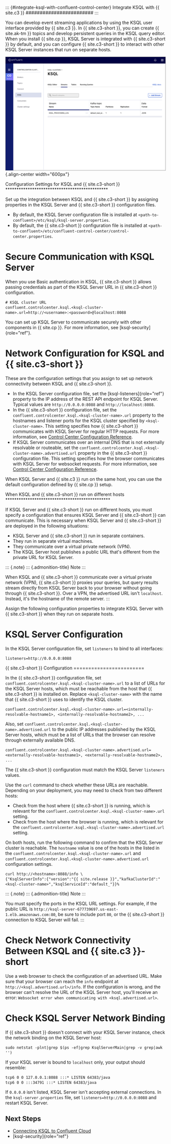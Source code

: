 ---
---
::: {#integrate-ksql-with-confluent-control-center}
Integrate KSQL with {{ site.c3 }}
\#\#\#\#\#\#\#\#\#\#\#\#\#\#\#\#\#\#\#\#\#\#\#\#
:::

You can develop event streaming applications by using the KSQL user
interface provided by {{ site.c3 }}. In {{ site.c3-short }}, you can
create {{ site.ak-tm }} topics and develop persistent queries in the
KSQL query editor. When you install {{ site.cp }}, KSQL Server is
integrated with {{ site.c3-short }} by default, and you can configure {{
site.c3-short }} to interact with other KSQL Server instances that run
on separate hosts.

![Screenshot of the KSQL Create Stream interface in Confluent Control Center.](../../img/ksql-interface-create-stream.png){.align-center
width="600px"}

Configuration Settings for KSQL and {{ site.c3-short }}
\*\*\*\*\*\*\*\*\*\*\*\*\*\*\*\*\*\*\*\*\*\*\*\*\*\*\*\*\*\*\*\*\*\*\*\*\*\*\*\*\*\*\*\*\*\*

Set up the integration between KSQL and {{ site.c3-short }} by assigning
properties in the KSQL Server and {{ site.c3-short }} configuration
files.

-   By default, the KSQL Server configuration file is installed at
    `<path-to-confluent>/etc/ksql/ksql-server.properties`.
-   By default, the {{ site.c3-short }} configuration file is installed
    at
    `<path-to-confluent>/etc/confluent-control-center/control-center.properties`.

Secure Communication with KSQL Server
=====================================

When you use Basic authentication in KSQL, {{ site.c3-short }} allows
passing credentials as part of the KSQL Server URL in {{ site.c3-short
}} configuration.

    # KSQL cluster URL
    confluent.controlcenter.ksql.<ksql-cluster-name>.url=http://<username>:<password>@localhost:8088

You can set up KSQL Server to communicate securely with other components
in {{ site.cp }}. For more information, see [ksql-security]{role="ref"}.

Network Configuration for KSQL and {{ site.c3-short }}
=============================================

These are the configuration settings that you assign to set up network
connectivity between KSQL and {{ site.c3-short }}.

-   In the KSQL Server configuration file, set the
    [ksql-listeners]{role="ref"} property to the IP address of the REST
    API endpoint for KSQL Server. Typical values are
    `http://0.0.0.0:8088` and `http://localhost:8088`.
-   In the {{ site.c3-short }} configuration file, set the
    `confluent.controlcenter.ksql.<ksql-cluster-name>.url` property to
    the hostnames and listener ports for the KSQL cluster specified by
    `<ksql-cluster-name>`. This setting specifies how {{ site.c3-short
    }} communicates with KSQL Server for regular HTTP requests. For more
    information, see [Control Center Configuration
    Reference](https://docs.confluent.io/current/control-center/installation/configuration.html#ksql-settings).
-   If KSQL Server communicates over an internal DNS that is not
    externally resolvable or routeable, set the
    `confluent.controlcenter.ksql.<ksql-cluster-name>.advertised.url`
    property in the {{ site.c3-short }} configuration file. This setting
    specifies how the browser communicates with KSQL Server for
    websocket requests. For more information, see [Control Center
    Configuration
    Reference](https://docs.confluent.io/current/control-center/installation/configuration.html#ksql-settings).

When KSQL Server and {{ site.c3 }} run on the same host, you can use the
default configuration defined by {{ site.cp }} setup.

When KSQL and {{ site.c3-short }} run on different hosts
\*\*\*\*\*\*\*\*\*\*\*\*\*\*\*\*\*\*\*\*\*\*\*\*\*\*\*\*\*\*\*\*\*\*\*\*\*\*\*\*\*\*\*\*\*\*\*

If KSQL Server and {{ site.c3-short }} run on different hosts, you must
specify a configuration that ensures KSQL Server and {{ site.c3-short }}
can communicate. This is necessary when KSQL Server and {{ site.c3-short
}} are deployed in the following situations:

-   KSQL Server and {{ site.c3-short }} run in separate containers.
-   They run in separate virtual machines.
-   They communicate over a virtual private network (VPN).
-   The KSQL Server host publishes a public URL that\'s different from
    the private URL for KSQL Server.

::: {.note}
::: {.admonition-title}
Note
:::

When KSQL and {{ site.c3-short }} communicate over a virtual private
network (VPN), {{ site.c3-short }} proxies your queries, but query
results stream directly from KSQL Server back to your browser without
going through {{ site.c3-short }}. Over a VPN, the advertised URL isn\'t
`localhost`. Instead, it\'s the hostname of the remote server.
:::

Assign the following configuration properties to integrate KSQL Server
with {{ site.c3-short }} when they run on separate hosts.

KSQL Server Configuration
=========================

In the KSQL Server configuration file, set `listeners` to bind to all
interfaces:

    listeners=http://0.0.0.0:8088

{{ site.c3-short }} Configuration ========================

In the {{ site.c3-short }} configuration file, set
`confluent.controlcenter.ksql.<ksql-cluster-name>.url` to a list of URLs
for the KSQL Server hosts, which must be reachable from the host that {{
site.c3-short }} is installed on. Replace `<ksql-cluster-name>` with the
name that {{ site.c3-short }} uses to identify the KSQL cluster.

    confluent.controlcenter.ksql.<ksql-cluster-name>.url=<internally-resolvable-hostname1>, <internally-resolvable-hostname2>, ...

Also, set
`confluent.controlcenter.ksql.<ksql-cluster-name>.advertised.url` to the
public IP addresses published by the KSQL Server hosts, which must be a
list of URLs that the browser can resolve through externally available
DNS.

    confluent.controlcenter.ksql.<ksql-cluster-name>.advertised.url=<externally-resolvable-hostname1>, <externally-resolvable-hostname2>, ...

The {{ site.c3-short }} configuration must match the KSQL Server
`listeners` values.

Use the `curl` command to check whether these URLs are reachable.
Depending on your deployment, you may need to check from two different
hosts:

-   Check from the host where {{ site.c3-short }} is running, which is
    relevant for the
    `confluent.controlcenter.ksql.<ksql-cluster-name>.url` setting.
-   Check from the host where the browser is running, which is relevant
    for the
    `confluent.controlcenter.ksql.<ksql-cluster-name>.advertised.url`
    setting.

On both hosts, run the following command to confirm that the KSQL Server
cluster is reachable. The `hostname` value is one of the hosts in the
listed in the `confluent.controlcenter.ksql.<ksql-cluster-name>.url` and
`confluent.controlcenter.ksql.<ksql-cluster-name>.advertised.url`
configuration settings.

``` {.sourceCode .bash}
curl http://<hostname>:8088/info \
{"KsqlServerInfo":{"version":"{{ site.release }}","kafkaClusterId":"<ksql-cluster-name>","ksqlServiceId":"default_"}}%
```

::: {.note}
::: {.admonition-title}
Note
:::

You must specify the ports in the KSQL URL settings. For example, if the
public URL is
`http://ksql-server-677739697.us-east-1.elb.amazonaws.com:80`, be sure
to include port `80`, or the {{ site.c3-short }} connection to KSQL
Server will fail.
:::

Check Network Connectivity Between KSQL and {{ site.c3 }}-short
======================================================

Use a web browser to check the configuration of an advertised URL. Make
sure that your browser can reach the `info` endpoint at
`http://<ksql.advertised.url>/info`. If the configuration is wrong, and
the browser can\'t resolve the URL of the KSQL Server host, you\'ll
receive an error:
`Websocket error when communicating with <ksql.advertised.url>`.

Check KSQL Server Network Binding
=================================

If {{ site.c3-short }} doesn\'t connect with your KSQL Server instance,
check the network binding on the KSQL Server host:

``` {.sourceCode .bash}
sudo netstat -plnt|grep $(ps -ef|grep KsqlServerMain|grep -v grep|awk '')
```

If your KSQL server is bound to `localhost` only, your output should
resemble:

``` {.sourceCode .bash}
tcp6 0 0 127.0.0.1:8088 :::* LISTEN 64383/java
tcp6 0 0 :::34791 :::* LISTEN 64383/java
```

If `0.0.0.0` isn\'t listed, KSQL Server isn\'t accepting external
connections. In the `ksql-server.properties` file, set
`listeners=http://0.0.0.0:8088` and restart KSQL Server.

Next Steps
----------

-   [Connecting KSQL to Confluent
    Cloud](https://docs.confluent.io/current/cloud/connect/ksql-cloud-config.html)
-   [ksql-security]{role="ref"}
